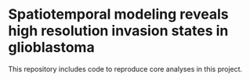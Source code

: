# Spatiotemporal modeling reveals high resolution invasion states in glioblastoma

This repository includes code to reproduce core analyses in this project.
